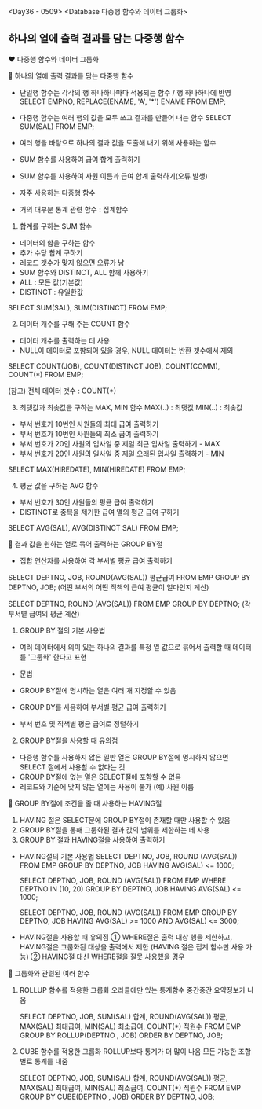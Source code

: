 <Day36 - 0509>
<Database 다중행 함수와 데이터 그룹화>

## 하나의 열에 출력 결과를 담는 다중행 함수

❤️ 다중행 함수와 데이터 그룹화

🤍 하나의 열에 출력 결과를 담는 다중행 함수

- 단일행 함수는 각각의 행 하나하나마다 적용되는 함수 / 행 하나하나에 반영
  SELECT EMPNO, REPLACE(ENAME, 'A', '\*') ENAME FROM EMP;
- 다중행 함수는 여러 행의 값을 모두 쓰고 결과를 만들어 내는 함수
  SELECT SUM(SAL) FROM EMP;

- 여러 행을 바탕으로 하나의 결과 값을 도출해 내기 위해 사용하는 함수
- SUM 함수를 사용하여 급여 합계 출력하기
- SUM 함수를 사용하여 사원 이름과 급여 합계 출력하기(오류 발생)
- 자주 사용하는 다중행 함수
- 거의 대부분 통계 관련 함수 : 집계함수

1. 합계를 구하는 SUM 함수

- 데이터의 합을 구하는 함수
- 추가 수당 합계 구하기
- 레코드 갯수가 맞지 않으면 오류가 남
- SUM 함수와 DISTINCT, ALL 함께 사용하기
- ALL : 모든 값(기본값)
- DISTINCT : 유일한값

SELECT SUM(SAL), SUM(DISTINCT) FROM EMP;

2. 데이터 개수를 구해 주는 COUNT 함수

- 데이터 개수를 출력하는 데 사용
- NULL이 데이터로 포함되어 있을 경우, NULL 데이터는 반환 갯수에서 제외

SELECT COUNT(JOB), COUNT(DISTINCT JOB), COUNT(COMM),
COUNT(\*)
FROM EMP;

(참고)
전체 데이터 갯수 : COUNT(\*)

3. 최댓값과 최솟값을 구하는 MAX, MIN 함수
   MAX(..) : 최댓값
   MIN(..) : 최솟값

- 부서 번호가 10번인 사원들의 최대 급여 출력하기
- 부서 번호가 10번인 사원들의 최소 급여 출력하기
- 부서 번호가 20인 사원의 입사일 중 제일 최근 입사일 출력하기 - MAX
- 부서 번호가 20인 사원의 일사일 중 제일 오래된 입사일 출력하기 - MIN

SELECT MAX(HIREDATE), MIN(HIREDATE) FROM EMP;

4. 평균 값을 구하는 AVG 함수

- 부서 번호가 30인 사원들의 평균 급여 출력하기
- DISTINCT로 중복을 제거한 급여 열의 평균 급여 구하기

SELECT AVG(SAL), AVG(DISTINCT SAL) FROM EMP;

🤍 결과 값을 원하는 열로 묶어 출력하는 GROUP BY절

- 집합 연산자를 사용하여 각 부서별 평균 급여 출력하기

SELECT DEPTNO, JOB, ROUND(AVG(SAL)) 평균급여 FROM EMP GROUP BY DEPTNO, JOB;
(어떤 부서의 어떤 직책의 급여 평균이 얼마인지 계산)

SELECT DEPTNO, ROUND (AVG(SAL)) FROM EMP GROUP BY DEPTNO;
(각 부서별 급여의 평균 계산)

1. GROUP BY 절의 기본 사용법

- 여러 데이터에서 의미 있는 하나의 결과를 특정 열 값으로 묶어서 출력할 때 데이터를 '그룹화' 한다고 표현

- 문법
- GROUP BY절에 명시하는 열은 여러 개 지정할 수 있음
- GROUP BY를 사용하여 부서별 평균 급여 출력하기
- 부서 번호 및 직책별 평균 급여로 정렬하기

2. GROUP BY절을 사용할 때 유의점

- 다중행 함수를 사용하지 않은 일반 열은 GROUP BY절에 명시하지 않으면 SELECT 절에서 사용할 수 없다는 것
- GROUP BY절에 없는 열은 SELECT절에 포함할 수 없음
- 레코드와 기준에 맞지 않는 열에는 사용이 불가 (예) 사원 이름

🤍 GROUP BY절에 조건을 줄 때 사용하는 HAVING절

1. HAVING 절은 SELECT문에 GROUP BY절이 존재할 때만 사용할 수 있음
2. GROUP BY절을 통해 그룹화된 결과 값의 범위를 제한하는 데 사용
3. GROUP BY 절과 HAVING절을 사용하여 출력하기

- HAVING절의 기본 사용법
  SELECT DEPTNO, JOB, ROUND (AVG(SAL))
  FROM EMP
  GROUP BY DEPTNO, JOB
  HAVING AVG(SAL) <= 1000;

  SELECT DEPTNO, JOB, ROUND (AVG(SAL))
  FROM EMP
  WHERE DEPTNO IN (10, 20)
  GROUP BY DEPTNO, JOB
  HAVING AVG(SAL) <= 1000;

  SELECT DEPTNO, JOB, ROUND (AVG(SAL))
  FROM EMP
  GROUP BY DEPTNO, JOB
  HAVING AVG(SAL) >= 1000 AND AVG(SAL) <= 3000;

- HAVING절을 사용할 때 유의점
  ① WHERE절은 출력 대상 행을 제한하고, HAVING절은 그룹화된 대상을 출력에서 제한 (HAVING 절은 집계 함수만 사용 가능)
  ② HAVING절 대신 WHERE절을 잘못 사용했을 경우

🤍 그룹화와 관련된 여러 함수

1. ROLLUP 함수를 적용한 그룹화
   오라클에만 있는 통계함수
   중간중간 요약정보가 나옴

   SELECT DEPTNO, JOB,
   SUM(SAL) 합계,
   ROUND(AVG(SAL)) 평균,
   MAX(SAL) 최대급여,
   MIN(SAL) 최소급여,
   COUNT(\*) 직원수
   FROM EMP GROUP BY ROLLUP(DEPTNO , JOB) ORDER BY DEPTNO, JOB;

2. CUBE 함수를 적용한 그룹화
   ROLLUP보다 통계가 더 많이 나옴
   모든 가능한 조합별로 통계를 내줌

   SELECT DEPTNO, JOB,
   SUM(SAL) 합계,
   ROUND(AVG(SAL)) 평균,
   MAX(SAL) 최대급여,
   MIN(SAL) 최소급여,
   COUNT(\*) 직원수
   FROM EMP GROUP BY CUBE(DEPTNO , JOB) ORDER BY DEPTNO, JOB;
